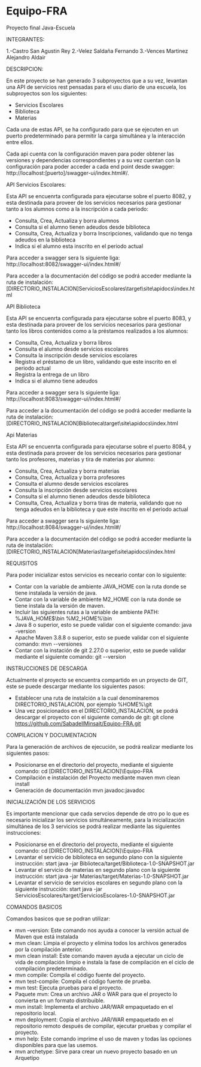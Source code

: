 # Equipo-FRA
Proyecto final Java-Escuela

INTEGRANTES:

1.-Castro San Agustin Rey
2.-Velez Saldaña Fernando
3.-Vences Martinez Alejandro Aldair

DESCRIPCION:

En este proyecto se han generado 3 subproyectos que a su vez, levantan una API de servicios rest pensadas para el usu diario de una escuela, los subproyectos son los siguientes:

 - Servicios Escolares
 - Biblioteca
 - Materias

Cada una de estas API, se ha configurado para que se ejecuten en un puerto predeterminado para permitir la carga simultánea y la interacción entre ellos.

Cada api cuenta con la configuración maven para poder obtener las versiones y dependencias correspondientes y a su vez cuentan con la configuración para poder acceder a cada end point desde swagger: http://localhost:[puerto]/swagger-ui/index.html#/.

API Servicios Escolares:

Esta API se encuenrta configurada para ejecutarse sobre el puerto 8082, y esta destinada para proveer de los servicios necesarios para gestionar tanto a los alumnos como a la inscripción a cada periodo:
 - Consulta, Crea, Actualiza y borra alumnos
 - Consulta si el alumno tienen adeudos desde biblioteca
 - Consulta, Crea, Actualiza y borra Inscripciones, validando que no tenga adeudos en la biblioteca
 - Indica si el alumno esta inscrito en el periodo actual

Para acceder a swagger sera ls siguiente liga: http://localhost:8082/swagger-ui/index.html#/

Para acceder a la documentación del código se podrá acceder mediante la ruta de instalación: [DIRECTORIO_INSTALACION]ServiciosEscolares\target\site\apidocs\index.html

API Biblioteca

Esta API se encuenrta configurada para ejecutarse sobre el puerto 8083, y esta destinada para proveer de los servicios necesarios para gestionar tanto los libros contenidos como a la préstamos realizados a los alumnos:
 - Consulta, Crea, Actualiza y borra libros
 - Consulta el alumno desde servicios escolares
 - Consulta la inscripción desde servicios escolares
 - Registra el préstamo de un libro, validando que este inscrito en el periodo actual
 - Registra la entrega de un libro
 - Indica si el alumno tiene adeudos

Para acceder a swagger sera ls siguiente liga: http://localhost:8083/swagger-ui/index.html#/

Para acceder a la documentación del código se podrá acceder mediante la ruta de instalación: [DIRECTORIO_INSTALACION]Biblioteca\target\site\apidocs\index.html

Api Materias

Esta API se encuenrta configurada para ejecutarse sobre el puerto 8084, y esta destinada para proveer de los servicios necesarios para gestionar tanto los profesores, materias y tira de materias por alumno:
 - Consulta, Crea, Actualiza y borra materias
 - Consulta, Crea, Actualiza y borra profesores
 - Consulta el alumno desde servicios escolares
 - Consulta la inscripción desde servicios escolares
 - Consulta si el alumno tienen adeudos desde biblioteca
 - Consulta, Crea, Actualiza y borra tiras de materia, validando que no tenga adeudos en la biblioteca y que este inscrito en el periodo actual


Para acceder a swagger sera ls siguiente liga: http://localhost:8084/swagger-ui/index.html#/

Para acceder a la documentación del código se podrá acceder mediante la ruta de instalación: [DIRECTORIO_INSTALACION]Materias\target\site\apidocs\index.html

REQUISITOS

Para poder inicializar estos servicios es neceario contar con lo siguiente:
 - Contar con la variable de ambiente JAVA_HOME con la ruta donde se tiene instalada la versión de java.
 - Contar con la variable de ambiente M2_HOME con la ruta donde se tiene instala da la versión de maven.
 - Incluir las siguientes rutas a la variable de ambiente PATH:
    %JAVA_HOME$\bin
	%M2_HOME%\bin
 - Java 8 o superior, esto se puede validar con el siguiente comando:
	java -version
 - Apache Maven 3.8.8 o superior, esto se puede validar con el siguiente comando:
	mvn --versiones
 - Contar con la instación de git 2.27.0 o superior, esto se puede validar mediante el siguiente comando:
    git --version

INSTRUCCIONES DE DESCARGA

Actualmente el proyecto se encuentra compartido en un proyecto de GIT, este se puede descargar mediante los siguientes pasos:
 - Establecer una ruta de instalción a la cual denominaremos DIRECTORIO_INSTALACION, por ejemplo %HOME%\git
 - Una vez posicionados en el DIRECTORIO_INSTALACION, se podrá descargar el proyecto con el siguiente comando de git:
	git clone https://github.com/SabadellMinsait/Equipo-FRA.git

COMPILACION Y DOCUMENTACION

Para la generación de archivos de ejecución, se podrá realizar mediante los siguientes pasos:

 - Posicionarse en el directorio del proyecto, mediante el siguiente comando:
    cd [DIRECTORIO_INSTALACION]\Equipo-FRA
  - Compilación e instalación del Proyecto mediante maven
    mvn clean install
  - Generación de documentación
    mvn javadoc:javadoc

INICIALIZACIÓN DE LOS SERVICIOS

Es importante mencionar que cada servcios depende de otro po lo que es necesario inicializar los servicios simultáneamente, para la inicialización simultánea de los 3 servicios se podrá realizar mediante las siguientes instrucciones:

 - Posicionarse en el directorio del proyecto, mediante el siguiente comando:
    cd [DIRECTORIO_INSTALACION]\Equipo-FRA
 - Levantar el servicio de biblioteca en segundo plano con la siguiente instrucción:
    start java -jar Biblioteca/target/Biblioteca-1.0-SNAPSHOT.jar
 - Levantar el servicio de materias en segundo plano con la siguiente instrucción:
    start java -jar Materias/target/Materias-1.0-SNAPSHOT.jar
 - Levantar el servicio de servicios escolares en segundo plano con la siguiente instrucción:
    start java -jar ServiciosEscolares/target/ServiciosEscolares-1.0-SNAPSHOT.jar

COMANDOS BASICOS

Comandos basicos que se podran utilizar:

* mvn –version:      Este comando nos ayuda a conocer la versión actual de Maven que está instalada
* mvn clean:         Limpia el proyecto y elimina todos los archivos generados por la compilación anterior.
* mvn clean install: Este comando maven ayuda a ejecutar un ciclo de vida de compilación limpio e instala la fase de compilación en el ciclo de compilación predeterminado.
* mvn compile:       Compila el código fuente del proyecto.
* mvn test-compile:  Compila el código fuente de prueba.
* mvn test:          Ejecuta pruebas para el proyecto.
* Paquete mvn:       Crea un archivo JAR o WAR para que el proyecto lo convierta en un formato distribuible.
* mvn install:       Implementa el archivo JAR/WAR empaquetado en el repositorio local.
* mvn deployment:    Copia el archivo JAR/WAR empaquetado en el repositorio remoto después de compilar, ejecutar pruebas y compilar el proyecto.
* mvn help:          Este comando imprime el uso de maven y todas las opciones disponibles para que las usemos.
* mvn archetype:     Sirve para crear un nuevo proyecto basado en un Arquetipo
